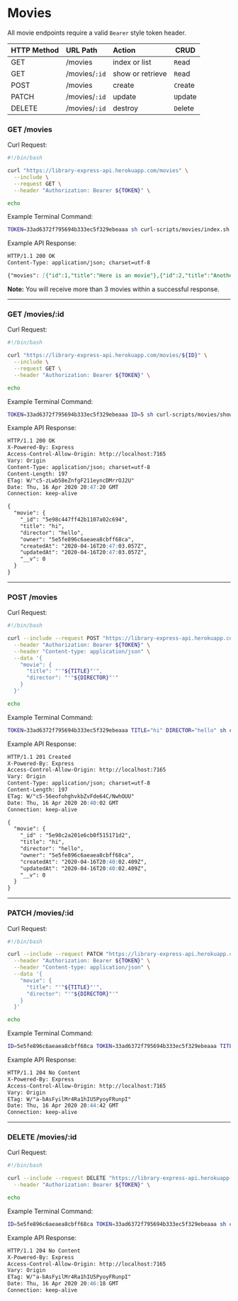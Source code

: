 # Movies

All movie endpoints require a valid `Bearer` style token header. 

| HTTP Method   | URL Path      | Action           | CRUD     |
|:--------------|:--------------|:-----------------|----------|
| GET           | /movies       | index or list    | `R`ead   |
| GET           | /movies/`:id` | show or retrieve | `R`ead   |
| POST          | /movies       | create           | `C`reate |
| PATCH         | /movies/`:id` | update           | `U`pdate |
| DELETE        | /movies/`:id` | destroy          | `D`elete |

### GET /movies

Curl Request:

```sh
#!/bin/bash

curl "https://library-express-api.herokuapp.com/movies" \
  --include \
  --request GET \
  --header "Authorization: Bearer ${TOKEN}" \

echo
```

Example Terminal Command:

```sh
TOKEN=33ad6372f795694b333ec5f329ebeaaa sh curl-scripts/movies/index.sh
```

Example API Response:

```md
HTTP/1.1 200 OK
Content-Type: application/json; charset=utf-8

{"movies": [{"id":1,"title":"Here is an movie"},{"id":2,"title":"Another movie lives!"},{"id":3,...}]}
```

**Note:** You will receive more than 3 movies within a successful response.

---

### GET /movies/:id

Curl Request:

```sh
#!/bin/bash

curl "https://library-express-api.herokuapp.com/movies/${ID}" \
  --include \
  --request GET \
  --header "Authorization: Bearer ${TOKEN}" \

echo
```

Example Terminal Command:

```sh
TOKEN=33ad6372f795694b333ec5f329ebeaaa ID=5 sh curl-scripts/movies/show.sh
```

Example API Response:

```md
HTTP/1.1 200 OK
X-Powered-By: Express
Access-Control-Allow-Origin: http://localhost:7165
Vary: Origin
Content-Type: application/json; charset=utf-8
Content-Length: 197
ETag: W/"c5-zLwb58eZnfgF211eyncDMrrOJ2U"
Date: Thu, 16 Apr 2020 20:47:20 GMT
Connection: keep-alive

{
  "movie": {
    "_id": "5e98c447ff42b1107a02c694",
    "title": "hi",
    "director": "hello",
    "owner": "5e5fe896c6aeaea8cbff68ca",
    "createdAt": "2020-04-16T20:47:03.057Z",
    "updatedAt": "2020-04-16T20:47:03.057Z",
    "__v": 0
  }
}
```

---

### POST /movies

Curl Request:

```sh
#!/bin/bash

curl --include --request POST "https://library-express-api.herokuapp.com/movies/" \
  --header "Authorization: Bearer ${TOKEN}" \
  --header "Content-type: application/json" \
  --data '{
    "movie": {
      "title": "'"${TITLE}"'",
      "director": "'"${DIRECTOR}"'"
    }
  }'

echo
```

Example Terminal Command:

```sh
TOKEN=33ad6372f795694b333ec5f329ebeaaa TITLE="hi" DIRECTOR="hello" sh curl-scripts/movies/create.sh
```

Example API Response:

```md
HTTP/1.1 201 Created
X-Powered-By: Express
Access-Control-Allow-Origin: http://localhost:7165
Vary: Origin
Content-Type: application/json; charset=utf-8
Content-Length: 197
ETag: W/"c5-56eofohghvkbZvFde64C/NwhOUU"
Date: Thu, 16 Apr 2020 20:40:02 GMT
Connection: keep-alive

{
  "movie": {
    "_id" : "5e98c2a201e6cb0f515171d2",
    "title": "hi",
    "director": "hello",
    "owner": "5e5fe896c6aeaea8cbff68ca",
    "createdAt": "2020-04-16T20:40:02.409Z",
    "updatedAt": "2020-04-16T20:40:02.409Z",
    "__v": 0
  }
}
```

---

### PATCH /movies/:id

Curl Request:

```sh
#!/bin/bash

curl --include --request PATCH "https://library-express-api.herokuapp.com/movies/${ID}" \
  --header "Authorization: Bearer ${TOKEN}" \
  --header "Content-type: application/json" \
  --data '{
    "movie": {
      "title": "'"${TITLE}"'",
      "director": "'"${DIRECTOR}"'"
    }
  }'

echo
```

Example Terminal Command:

```sh
ID=5e5fe896c6aeaea8cbff68ca TOKEN=33ad6372f795694b333ec5f329ebeaaa TITLE="My updated movie" DIRECTOR="Joe Shmoe" sh curl-scripts/movies/update.sh
```

Example API Response:

```md
HTTP/1.1 204 No Content
X-Powered-By: Express
Access-Control-Allow-Origin: http://localhost:7165
Vary: Origin
ETag: W/"a-bAsFyilMr4Ra1hIU5PyoyFRunpI"
Date: Thu, 16 Apr 2020 20:44:42 GMT
Connection: keep-alive
```

---

### DELETE /movies/:id

Curl Request:

```sh
#!/bin/bash

curl --include --request DELETE "https://library-express-api.herokuapp.com/movies/${ID}" \
  --header "Authorization: Bearer ${TOKEN}" \

echo
```

Example Terminal Command:

```sh
ID=5e5fe896c6aeaea8cbff68ca TOKEN=33ad6372f795694b333ec5f329ebeaaa sh curl-scripts/movies/destroy.sh
```

Example API Response:

```md
HTTP/1.1 204 No Content
X-Powered-By: Express
Access-Control-Allow-Origin: http://localhost:7165
Vary: Origin
ETag: W/"a-bAsFyilMr4Ra1hIU5PyoyFRunpI"
Date: Thu, 16 Apr 2020 20:46:18 GMT
Connection: keep-alive
```
